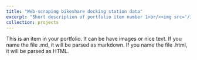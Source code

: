 ```yaml
---
title: "Web-scraping bikeshare docking station data"
excerpt: "Short description of portfolio item number 1<br/><img src='/images/500x300.png'>"
collection: projects
---
```


This is an item in your portfolio. It can be have images or nice text. If you name the file .md, it will be parsed as markdown. If you name the file .html, it will be parsed as HTML. 
